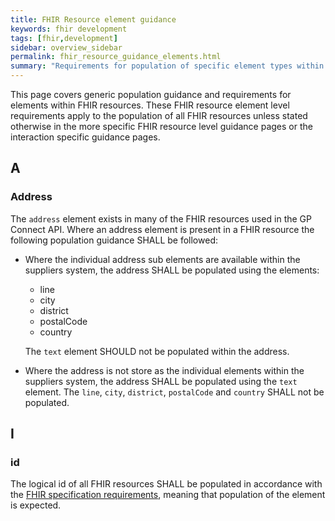 ```yaml
---
title: FHIR Resource element guidance
keywords: fhir development
tags: [fhir,development]
sidebar: overview_sidebar
permalink: fhir_resource_guidance_elements.html
summary: "Requirements for population of specific element types within FHIR resources"
---
```


This page covers generic population guidance and requirements for elements within FHIR resources. These FHIR resource element level requirements apply to the population of all FHIR resources unless stated otherwise in the more specific FHIR resource level guidance pages or the interaction specific guidance pages.


<h2 class="alphaHeading">A</h2>

### Address

The `address` element exists in many of the FHIR resources used in the GP Connect API. Where an address element is present in a FHIR resource the following population guidance SHALL be followed:

* Where the individual address sub elements are available within the suppliers system, the address SHALL be populated using the elements:
  * line
  * city
  * district
  * postalCode
  * country
  
  The `text` element SHOULD not be populated within the address.
  
* Where the address is not store as the individual elements within the suppliers system, the address SHALL be populated using the `text` element. The `line`, `city`, `district`, `postalCode` and `country` SHALL not be populated.



<h2 class="alphaHeading">I</h2>

### id

The logical id of all FHIR resources SHALL be populated in accordance with the [FHIR specification requirements](https://www.hl7.org/fhir/STU3/resource.html#id), meaning that population of the element is expected.


